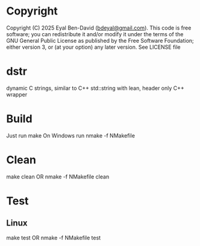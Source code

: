 # Copyright
Copyright (C) 2025 Eyal Ben-David (bdeyal@gmail.com).
This code is free software; you can redistribute it and/or modify it under the terms of the GNU General Public License as published by the Free Software Foundation; either version 3, or (at your option) any later version. See LICENSE file

# dstr
dynamic C strings, similar to C++ std::string with lean, header only C++ wrapper

# Build
Just run make
On Windows run nmake -f NMakefile

# Clean
make clean OR
nmake -f NMakefile clean

# Test
## Linux
make test OR
nmake -f NMakefile test
